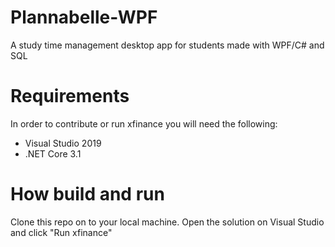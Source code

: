 # Plannabelle-WPF
A study time management desktop app for students made with WPF/C# and SQL

# Requirements
In order to contribute or run xfinance you will need the following:
- Visual Studio 2019
- .NET Core 3.1

# How build and run
Clone this repo on to your local machine. Open the solution on Visual Studio and click "Run xfinance"
